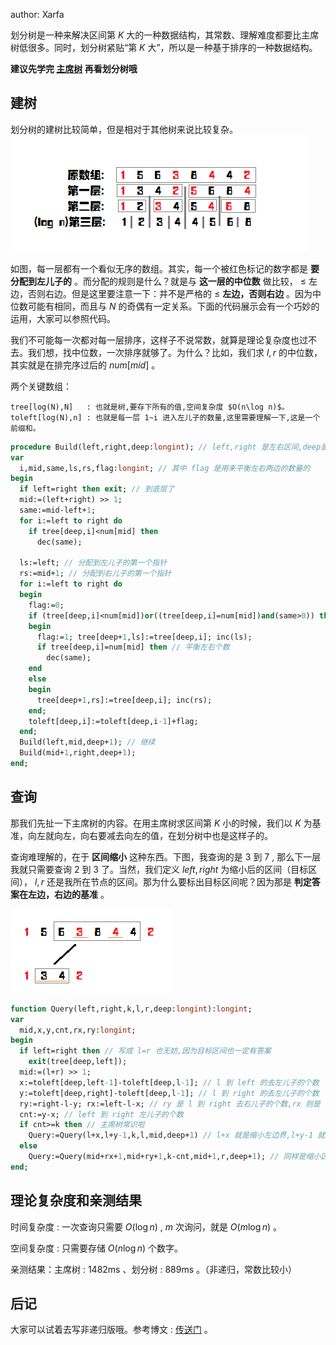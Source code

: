author: Xarfa

划分树是一种来解决区间第 $K$ 大的一种数据结构，其常数、理解难度都要比主席树低很多。同时，划分树紧贴“第 $K$ 大”，所以是一种基于排序的一种数据结构。

 **建议先学完 [主席树](../persistent-seg/#_1) 再看划分树哦** 

## 建树

划分树的建树比较简单，但是相对于其他树来说比较复杂。![](./images/dividing1.png)

如图，每一层都有一个看似无序的数组。其实，每一个被红色标记的数字都是 **要分配到左儿子的** 。而分配的规则是什么？就是与 **这一层的中位数** 做比较， $\leq$ 左边，否则右边。但是这里要注意一下：并不是严格的 $\leq$  **左边，否则右边** 。因为中位数可能有相同，而且与 $N$ 的奇偶有一定关系。下面的代码展示会有一个巧妙的运用，大家可以参照代码。

我们不可能每一次都对每一层排序，这样子不说常数，就算是理论复杂度也过不去。我们想，找中位数，一次排序就够了。为什么？比如，我们求 $l,r$ 的中位数，其实就是在排完序过后的 $num[mid]$ 。

两个关键数组：

```text
tree[log(N),N]   : 也就是树,要存下所有的值,空间复杂度 $O(n\log n)$。
toleft[log(N),n] : 也就是每一层 1~i 进入左儿子的数量,这里需要理解一下,这是一个前缀和。
```

```pascal
procedure Build(left,right,deep:longint); // left,right 是左右区间,deep是第几层
var
  i,mid,same,ls,rs,flag:longint; // 其中 flag 是用来平衡左右两边的数量的
begin
  if left=right then exit; // 到底层了
  mid:=(left+right) >> 1;
  same:=mid-left+1;
  for i:=left to right do 
    if tree[deep,i]<num[mid] then
      dec(same);

  ls:=left; // 分配到左儿子的第一个指针
  rs:=mid+1; // 分配到右儿子的第一个指针
  for i:=left to right do
  begin
    flag:=0;
    if (tree[deep,i]<num[mid])or((tree[deep,i]=num[mid])and(same>0)) then // 分配到左边的条件
    begin
      flag:=1; tree[deep+1,ls]:=tree[deep,i]; inc(ls);
      if tree[deep,i]=num[mid] then // 平衡左右个数
        dec(same);
    end
    else
    begin
      tree[deep+1,rs]:=tree[deep,i]; inc(rs);
    end;
    toleft[deep,i]:=toleft[deep,i-1]+flag;
  end;
  Build(left,mid,deep+1); // 继续
  Build(mid+1,right,deep+1);
end;
```

## 查询

那我们先扯一下主席树的内容。在用主席树求区间第 $K$ 小的时候，我们以 $K$ 为基准，向左就向左，向右要减去向左的值，在划分树中也是这样子的。

查询难理解的，在于 **区间缩小** 这种东西。下图，我查询的是 $3$ 到 $7$ , 那么下一层我就只需要查询 $2$ 到 $3$ 了。当然，我们定义 $left,right$ 为缩小后的区间（目标区间）， $l,r$ 还是我所在节点的区间。那为什么要标出目标区间呢？因为那是 **判定答案在左边，右边的基准** 。

![](./images/dividing2.png)

```pascal
function Query(left,right,k,l,r,deep:longint):longint;
var
  mid,x,y,cnt,rx,ry:longint;
begin
  if left=right then // 写成 l=r 也无妨,因为目标区间也一定有答案
    exit(tree[deep,left]);
  mid:=(l+r) >> 1;
  x:=toleft[deep,left-1]-toleft[deep,l-1]; // l 到 left 的去左儿子的个数
  y:=toleft[deep,right]-toleft[deep,l-1]; // l 到 right 的去左儿子的个数
  ry:=right-l-y; rx:=left-l-x; // ry 是 l 到 right 去右儿子的个数,rx 则是 l 到 left 去右儿子的个数
  cnt:=y-x; // left 到 right 左儿子的个数
  if cnt>=k then // 主席树常识啦
    Query:=Query(l+x,l+y-1,k,l,mid,deep+1) // l+x 就是缩小左边界,l+y-1 就是缩小右区间。对于上图来说,就是把 1 和 2 放弃了。
  else
    Query:=Query(mid+rx+1,mid+ry+1,k-cnt,mid+1,r,deep+1); // 同样是缩小区间,只不过变成了右边而已。注意要 k-cnt。
end;
```

## 理论复杂度和亲测结果

时间复杂度 : 一次查询只需要 $O(\log n)$ , $m$ 次询问，就是 $O(m\log n)$ 。

空间复杂度 : 只需要存储 $O(n\log n)$ 个数字。

亲测结果：主席树 : $1482 \text{ms}$ 、划分树 : $889 \text{ms}$ 。（非递归，常数比较小）

## 后记

大家可以试着去写非递归版哦。参考博文 : [传送门](https://blog.csdn.net/littlewhite520/article/details/70250722) 。
